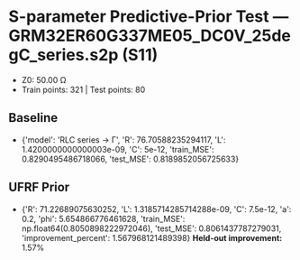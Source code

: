 # S-parameter Predictive-Prior Test — GRM32ER60G337ME05_DC0V_25degC_series.s2p (S11)
- Z0: 50.00 Ω
- Train points: 321  |  Test points: 80

## Baseline
- {'model': 'RLC series -> Γ', 'R': 76.70588235294117, 'L': 1.4200000000000003e-09, 'C': 5e-12, 'train_MSE': 0.8290495486718066, 'test_MSE': 0.8189852056725633}

## UFRF Prior
- {'R': 71.22689075630252, 'L': 1.3185714285714288e-09, 'C': 7.5e-12, 'a': 0.2, 'phi': 5.654866776461628, 'train_MSE': np.float64(0.8050898222972046), 'test_MSE': 0.8061437787279031, 'improvement_percent': 1.567968121489398}
**Held-out improvement:** 1.57%